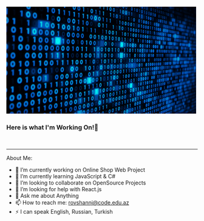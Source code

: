 [![Header](https://github.com/JafarovRovshan/jafarovrovshan/blob/main/assets/gif.gif)](https://www.youtube.com/watch?v=PkZNo7MFNFg&ab_channel=freeCodeCamp.org)

### Here is what I'm Working On!👋
<br>
<hr>

About Me:

- 🔭 I’m currently working on Online Shop Web Project
- 🌱 I’m currently learning JavaScript & C#
- 👯 I’m looking to collaborate on OpenSource Projects
- 🤔 I’m looking for help with React.js
- 💬 Ask me about Anything
- 📫 How to reach me: rovshannj@code.edu.az
- ⚡ I can speak English, Russian, Turkish
